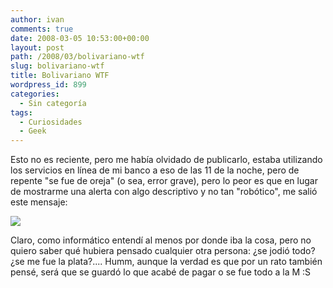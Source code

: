 ```yaml
---
author: ivan
comments: true
date: 2008-03-05 10:53:00+00:00
layout: post
path: /2008/03/bolivariano-wtf
slug: bolivariano-wtf
title: Bolivariano WTF
wordpress_id: 899
categories:
  - Sin categoría
tags:
  - Curiosidades
  - Geek
---
```


Esto no es reciente, pero me había olvidado de publicarlo, estaba utilizando los servicios en línea de mi banco a eso de las 11 de la noche, pero de repente "se fue de oreja" (o sea, error grave), pero lo peor es que en lugar de mostrarme una alerta con algo descriptivo y no tan "robótico", me salió este mensaje:

[![](http://ivan.campananaranjo.com/wp-content/uploads/2008/03/Pantallazo-Mozilla-Firefox.png)](http://4.bp.blogspot.com/_T2UWuNJg3dQ/R85Ev1Q8d2I/AAAAAAAAAWs/NvzuV6O4ufo/s1600-h/Pantallazo+-+Mozilla+Firefox.png)

Claro, como informático entendí al menos por donde iba la cosa, pero no quiero saber qué hubiera pensado cualquier otra persona: ¿se jodió todo? ¿se me fue la plata?.... Humm, aunque la verdad es que por un rato también pensé, será que se guardó lo que acabé de pagar o se fue todo a la M :S
